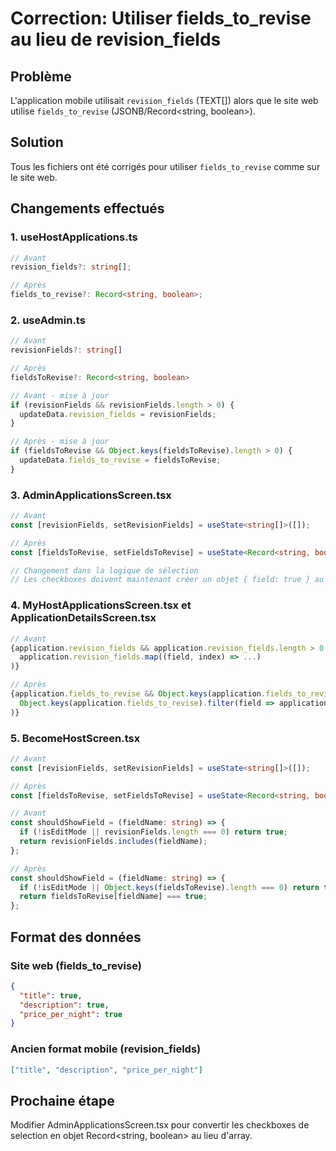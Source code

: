 # Correction: Utiliser fields_to_revise au lieu de revision_fields

## Problème
L'application mobile utilisait `revision_fields` (TEXT[]) alors que le site web utilise `fields_to_revise` (JSONB/Record<string, boolean>).

## Solution
Tous les fichiers ont été corrigés pour utiliser `fields_to_revise` comme sur le site web.

## Changements effectués

### 1. useHostApplications.ts
```typescript
// Avant
revision_fields?: string[];

// Après
fields_to_revise?: Record<string, boolean>;
```

### 2. useAdmin.ts
```typescript
// Avant
revisionFields?: string[]

// Après
fieldsToRevise?: Record<string, boolean>

// Avant - mise à jour
if (revisionFields && revisionFields.length > 0) {
  updateData.revision_fields = revisionFields;
}

// Après - mise à jour
if (fieldsToRevise && Object.keys(fieldsToRevise).length > 0) {
  updateData.fields_to_revise = fieldsToRevise;
}
```

### 3. AdminApplicationsScreen.tsx
```typescript
// Avant
const [revisionFields, setRevisionFields] = useState<string[]>([]);

// Après
const [fieldsToRevise, setFieldsToRevise] = useState<Record<string, boolean>>({});

// Changement dans la logique de sélection
// Les checkboxes doivent maintenant créer un objet { field: true } au lieu d'ajouter à un array
```

### 4. MyHostApplicationsScreen.tsx et ApplicationDetailsScreen.tsx
```typescript
// Avant
{application.revision_fields && application.revision_fields.length > 0 && (
  application.revision_fields.map((field, index) => ...)
)}

// Après  
{application.fields_to_revise && Object.keys(application.fields_to_revise).length > 0 && (
  Object.keys(application.fields_to_revise).filter(field => application.fields_to_revise[field] === true).map((field, index) => ...)
)}
```

### 5. BecomeHostScreen.tsx
```typescript
// Avant
const [revisionFields, setRevisionFields] = useState<string[]>([]);

// Après
const [fieldsToRevise, setFieldsToRevise] = useState<Record<string, boolean>>({});

// Avant
const shouldShowField = (fieldName: string) => {
  if (!isEditMode || revisionFields.length === 0) return true;
  return revisionFields.includes(fieldName);
};

// Après
const shouldShowField = (fieldName: string) => {
  if (!isEditMode || Object.keys(fieldsToRevise).length === 0) return true;
  return fieldsToRevise[fieldName] === true;
};
```

## Format des données

### Site web (fields_to_revise)
```json
{
  "title": true,
  "description": true,
  "price_per_night": true
}
```

### Ancien format mobile (revision_fields)  
```json
["title", "description", "price_per_night"]
```

## Prochaine étape

Modifier AdminApplicationsScreen.tsx pour convertir les checkboxes de selection en objet Record<string, boolean> au lieu d'array.



